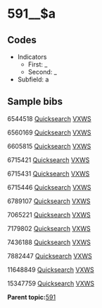 # 591\_\_$a

## Codes

-   Indicators
    -   First: \_
    -   Second: \_
-   Subfield: a

## Sample bibs

6544518 [Quicksearch](https://search.library.yale.edu/catalog/6544518) [VXWS](http://prodorbis.library.yale.edu:7014/vxws/GetHoldingsService?bibId=6544518)

6560169 [Quicksearch](https://search.library.yale.edu/catalog/6560169) [VXWS](http://prodorbis.library.yale.edu:7014/vxws/GetHoldingsService?bibId=6560169)

6605815 [Quicksearch](https://search.library.yale.edu/catalog/6605815) [VXWS](http://prodorbis.library.yale.edu:7014/vxws/GetHoldingsService?bibId=6605815)

6715421 [Quicksearch](https://search.library.yale.edu/catalog/6715421) [VXWS](http://prodorbis.library.yale.edu:7014/vxws/GetHoldingsService?bibId=6715421)

6715431 [Quicksearch](https://search.library.yale.edu/catalog/6715431) [VXWS](http://prodorbis.library.yale.edu:7014/vxws/GetHoldingsService?bibId=6715431)

6715446 [Quicksearch](https://search.library.yale.edu/catalog/6715446) [VXWS](http://prodorbis.library.yale.edu:7014/vxws/GetHoldingsService?bibId=6715446)

6789107 [Quicksearch](https://search.library.yale.edu/catalog/6789107) [VXWS](http://prodorbis.library.yale.edu:7014/vxws/GetHoldingsService?bibId=6789107)

7065221 [Quicksearch](https://search.library.yale.edu/catalog/7065221) [VXWS](http://prodorbis.library.yale.edu:7014/vxws/GetHoldingsService?bibId=7065221)

7179802 [Quicksearch](https://search.library.yale.edu/catalog/7179802) [VXWS](http://prodorbis.library.yale.edu:7014/vxws/GetHoldingsService?bibId=7179802)

7436188 [Quicksearch](https://search.library.yale.edu/catalog/7436188) [VXWS](http://prodorbis.library.yale.edu:7014/vxws/GetHoldingsService?bibId=7436188)

7882447 [Quicksearch](https://search.library.yale.edu/catalog/7882447) [VXWS](http://prodorbis.library.yale.edu:7014/vxws/GetHoldingsService?bibId=7882447)

11648849 [Quicksearch](https://search.library.yale.edu/catalog/11648849) [VXWS](http://prodorbis.library.yale.edu:7014/vxws/GetHoldingsService?bibId=11648849)

15347759 [Quicksearch](https://search.library.yale.edu/catalog/15347759) [VXWS](http://prodorbis.library.yale.edu:7014/vxws/GetHoldingsService?bibId=15347759)

**Parent topic:**[591](../../tags/591/591.md)

